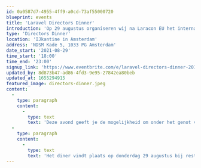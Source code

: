 ```yaml
---
id: 0a0587d7-4955-4ff9-a0cd-73af55000720
blueprint: events
title: 'Laravel Directors Dinner'
introduction: 'Op 29 augustus organiseren wij na Laracon EU het internationale Laravel Directors Dinner voor eigenaren en CEO’s/ CTO’s van Laravel bureaus.'
type: 'Directors Dinner'
location: 'IJkantine in Amsterdam'
address: 'NDSM Kade 5, 1033 PG Amsterdam'
date_start: '2021-08-29'
time_start: '18:00'
time_end: '23:00'
signup_link: 'https://www.eventbrite.com/e/laravel-directors-dinner-2019-tickets-67190329083?aff=eac2'
updated_by: 8d873b47-ad86-4fd3-9e95-27842ea80beb
updated_at: 1655294915
featured_image: directors-dinner.jpeg
content:
  -
    type: paragraph
    content:
      -
        type: text
        text: 'Deze avond geeft je de mogelijkheid om onder het genot van een heerlijk 3-gangen menu elkaar te leren kennen, met elkaar van gedachten te wisselen en kennis te delen over de inzet en toepassing van het populaire Laravel framework.'
  -
    type: paragraph
    content:
      -
        type: text
        text: 'Het diner vindt plaats op donderdag 29 augustus bij restaurant de IJkantine, slechts drie minuten lopen vanaf Laracon EU op de NDSM Werf. Ben jij een director, CEO of agency leader van een Laravel bureau? Dan ben je van harte uitgenodigd!'
---
```

